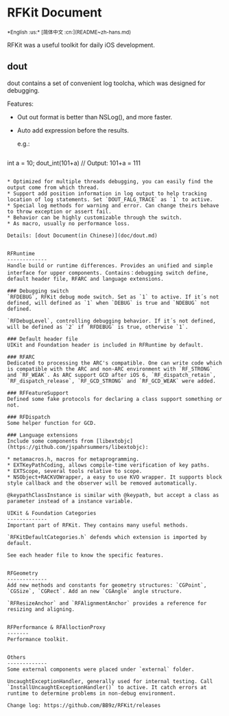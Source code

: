 RFKit Document
=================
<base href="//github.com/BB9z/RFKit/blob/master/" />
<small>*English :us:* [简体中文 :cn:](README~zh-hans.md)</small>

RFKit was a useful toolkit for daily iOS development.


dout
------
dout contains a set of convenient log toolcha, which was designed for debugging.

Features:

* Out out format is better than NSLog(), and more faster.
* Auto add expression before the results.

  e.g.:

  ```
int a = 10;
dout_int(101+a)	// Output: 101+a = 111
  ```

* Optimized for multiple threads debugging, you can easily find the output come from which thread.
* Support add position information in log output to help tracking location of log statements. Set `DOUT_FALG_TRACE` as `1` to active. 
* Special log methods for warning and error. Can change theirs behave to throw exception or assert fail.
* Behavior can be highly customizable through the switch.
* As macro, usually no performance loss.

Details: [dout Document(in Chinese)](doc/dout.md)


RFRuntime
-------------
Handle build or runtime differences. Provides an unified and simple interface for upper components. Contains：debugging switch define, default header file, RFARC and language extensions.

### Debugging switch
`RFDEBUG`, RFKit debug mode switch. Set as `1` to active. If it´s not defined, will defined as `1` when `DEBUG` is true and `NDEBUG` not defined.

`RFDebugLevel`, controlling debugging behavior. If it´s not defined, will be defined as `2` if `RFDEBUG` is true, otherwise `1`.

### Default header file
UIKit and Foundation header is included in RFRuntime by default.

### RFARC
Dedicated to processing the ARC's compatible. One can write code which is compatible with the ARC and non-ARC environment with `RF_STRONG` and `RF_WEAK`. As ARC support GCD after iOS 6, `RF_dispatch_retain`, `RF_dispatch_release`, `RF_GCD_STRONG` and `RF_GCD_WEAK` were added.

### RFFeatureSupport
Defined some fake protocols for declaring a class support something or not.

### RFDispatch
Some helper function for GCD.

### Language extensions
Include some components from [libextobjc](https://github.com/jspahrsummers/libextobjc):

* metamacros.h, macros for metaprogramming.
* EXTKeyPathCoding, allows compile-time verification of key paths.
* EXTScope, several tools relative to scope.
* NSObject+RACKVOWrapper, a easy to use KVO wrapper. It supports block style callback and the observer will be removed automatically.

@keypathClassInstance is similar with @keypath, but accept a class as parameter instead of a instance variable.

UIKit & Foundation Categories 
-------------
Important part of RFKit. They contains many useful methods.

`RFKitDefaultCategories.h` defends which extension is imported by default.

See each header file to know the specific features.


RFGeometry
-------------
Add new methods and constants for geometry structures: `CGPoint`, `CGSize`, `CGRect`. Add an new `CGAngle` angle structure.

`RFResizeAnchor` and `RFAlignmentAnchor` provides a reference for resizing and aligning.


RFPerformance & RFAlloctionProxy
-------
Performance toolkit.


Others
-------------
Some external components were placed under `external` folder.

UncaughtExceptionHandler, generally used for internal testing. Call  `InstallUncaughtExceptionHandler()` to active. It catch errors at runtime to determine problems in non-debug environment.

Change log: https://github.com/BB9z/RFKit/releases
